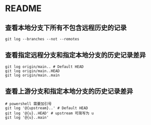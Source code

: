 # README

## 查看本地分支下所有不包含远程历史的记录

```shell
git log --branches --not --remotes
```

## 查看指定远程分支和指定本地分支的历史记录差异

```shell
git log origin/main.. # Default HEAD
git log origin/main..HEAD
git log origin/main..main
```

## 查看上游分支和指定本地分支的历史记录差异

```shell
# powershell 需要加引号
git log '@{upstream}..' # Default HEAD
git log '@{u}..HEAD' # upstream 可简写为 u
git log '@{u}..main'
```
